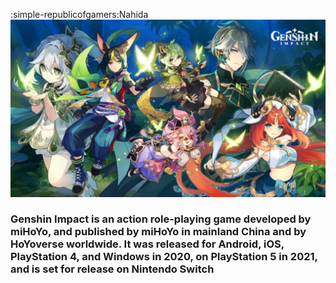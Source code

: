 :simple-republicofgamers:Nahida
 ![image](../assets/gi3.6.jpeg)
 ### Genshin Impact is an action role-playing game developed by miHoYo, and published by miHoYo in mainland China and by HoYoverse worldwide. It was released for Android, iOS, PlayStation 4, and Windows in 2020, on PlayStation 5 in 2021, and is set for release on Nintendo Switch